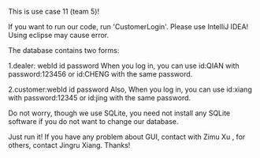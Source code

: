 This is use case 11 (team 5)!

If you want to run our code, run 'CustomerLogin'. Please use IntelliJ IDEA! Using eclipse may cause error.

The database contains two forms:

1.dealer: webId id password
When you log in, you can use id:QIAN with password:123456 or id:CHENG with the same password.

2.customer:webId id password
Also, When you log in, you can use id:xiang with password:12345 or id:jing with the same password.

Do not worry, though we use SQLite, you need not install any SQLite software if you do not want to change our database.

Just run it! If you have any problem about GUI, contact with Zimu Xu
, for others, contact Jingru Xiang. Thanks!
